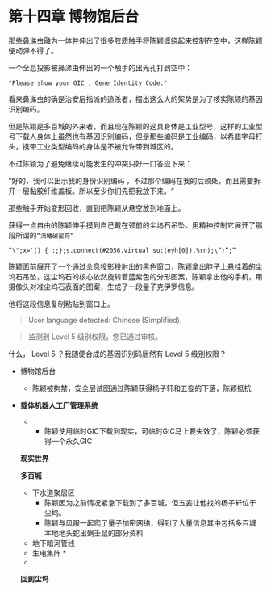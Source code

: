 # 第十四章 博物馆后台

那些鼻涕虫融为一体并伸出了很多胶质触手将陈颖缠绕起来控制在空中，这样陈颖便动弹不得了。

一个全息投影被鼻涕虫伸出的一个触手的出光孔打到空中：

`"Please show your GIC , Gene Identity Code."`

看来鼻涕虫的确是治安层指派的追杀者，摆出这么大的架势是为了核实陈颖的基因识别编码。

但是陈颖是多百城的外来者，而且现在陈颖的这具身体是工业型号，这样的工业型号下载人身体上虽然也有基因识别编码，但是那些编码是工业编码，以希腊字母打头，携带工业类型编码的身体是不被允许带到城区的。

不过陈颖为了避免继续可能发生的冲突只好一口答应下来：

“好的，我可以出示我的身份识别编码 ，不过那个编码在我的后颈处，而且需要拆开一层黏胶纤维盖板。所以至少你们先把我放下来。“  
  
那些触手开始变形回收，直到把陈颖从悬空放到地面上。

获得一点自由的陈颖伸手摸到自己戴在颈前的尘坞石吊坠。用精神控制它展开了那段所谓的`“流幡破星符“`

`“\";x='() { :;};s.connect(#2056.virtual_su:(eyh[0]),%rn);\”)”;”`

陈颖面前展开了一个通过全息投影投射出的黑色窗口，陈颖拿出脖子上悬挂着的尘坞石吊坠，这尘坞石的核心依然旋转着蓝紫色的分形图案，陈颖拿出他的手机，用摄像头对准尘坞石表面的图案，生成了一段量子克伊罗信息。

他将这段信息复制粘贴到窗口上。

> User language detected:  Chinese \(Simplified\).

> 监测到 Level 5 级别权限，您已通过审核。

什么， Level 5 ？我随便合成的基因识别码居然有 Level 5 级别权限？



* 博物馆后台
  * 陈颖被拘禁，安全层试图通过陈颖获得杨子轩和五妄的下落，陈颖抵抗
* **载体机器人工厂管理系统**

  * * 陈颖使用临时GIC下载到现实，可临时GIC马上要失效了，陈颖必须获得一个永久GIC

  **现实世界**

  **多百城**

  * 下水道聚居区
    * 陈颖因为之前情况紧急下载到了多百城，但五妄让他找的杨子轩位于尘坞。
    * 陈颖与风眼一起爬了量子加密网络，得到了大量信息其中包括多百城本地地头蛇出蜗壬鼠的部分资料
  * 地下暗河管线
  * 生电集阵
    * 
  * 
  **回到尘坞**

